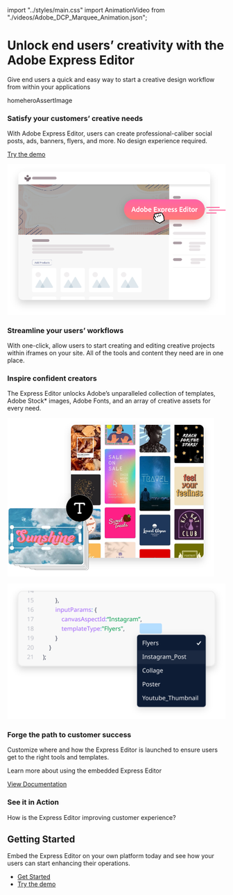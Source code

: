 import "../styles/main.css"
import AnimationVideo from "./videos/Adobe_DCP_Marquee_Animation.json";

<Hero slots="heading, text,  assetsImg" customLayout variant="video" animationVideo={AnimationVideo} className="express-editor-hero-block"/>

# Unlock end users’ creativity with the Adobe Express Editor

Give end users a quick and easy way to start a creative design workflow from within your applications

homeheroAssertImage

<AnnouncementBlock slots="heading, text, button" className="announcement-embed-editor"/>

### Satisfy your customers’ creative needs

With Adobe Express Editor, users can create professional-caliber social posts, ads, banners, flyers, and more. No design experience required.

[Try the demo](https://adobe.io)

<TextBlock slots="image, heading,text" theme="lightest" headerElementType="h2" variantsTypePrimary='secondary' variantStyleFill = "outline" homeZigZag className="stremline-workflow"/>

![EMPTY_ALT](./images/Express-Editor-Benefits-Blade-image-1@2x.png)

### Streamline your users’ workflows

With one-click, allow users to start creating and editing creative projects within iframes on your site. All of the tools and content they need are in one place.

<TextBlock slots="heading,text,image" theme="lightest" headerElementType="h2" variantsTypePrimary='secondary' variantStyleFill = "outline"   homeZigZag className=" zigzag-cta-two stremline-workflow"/>

### Inspire confident creators

The Express Editor unlocks Adobe’s unparalleled collection of templates, Adobe Stock* images, Adobe Fonts, and an array of creative assets for every need.

![EMPTY_ALT](./images/Express-Editor-Benefits-Blade-image-2.png)

<TextBlock slots="image, heading,text" theme="lightest" headerElementType="h2" variantsTypePrimary='secondary' variantStyleFill = "outline" homeZigZag className="stremline-workflow"/>

![EMPTY_ALT](./images/Express-Editor-Benefits-Blade-image-3.svg)

### Forge the path to customer success

Customize where and how the Express Editor is launched to ensure users get to the right tools and templates.

<AnnouncementBlock slots="text, button" className="announcement-embed-editor"/>

Learn more about using the embedded Express Editor

[View Documentation](https://adobe.io)

<TextBlock slots="heading,text" theme="lightest" headerElementType="h2" variantsTypePrimary='secondary' variantStyleFill = "outline" homeZigZag className="stremline-workflow customer-experience"/>

### See it in Action

How is the Express Editor improving customer experience?

<SummaryBlock slots=" heading, text, buttons" className="getting-started" />

## Getting Started

Embed the Express Editor on your own platform today and see how your users can start enhancing their operations.

- [Get Started](https://adobe.io)
- [Try the demo](https://adobe.io)
